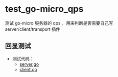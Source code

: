 # test_go-micro_qps
测试 go-micro 服务器的 qps ，用来判断是否需要自己写 server/client/transport 插件


## 回显测试

- 测试代码：
  - [server.go](server.go)
  - [client.go](client.go)

